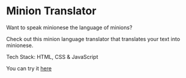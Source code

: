 # Minion Translator

Want to speak minionese the language of minions?

Check out this minion language translator that translates your text into minionese.

Tech Stack: HTML, CSS & JavaScript

You can try it [here](https://minioneselanguage.netlify.app/)
